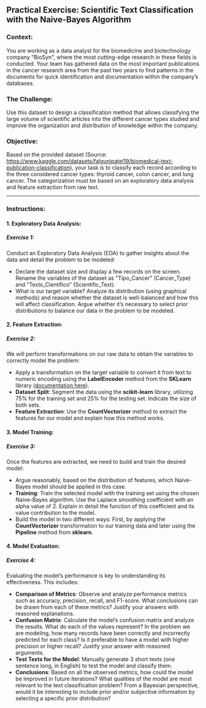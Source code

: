 ## Practical Exercise: Scientific Text Classification with the Naive-Bayes Algorithm

### Context: 
You are working as a data analyst for the biomedicine and biotechnology company "BioSyn", where the most cutting-edge research in these fields is conducted. Your team has gathered data on the most important publications in the cancer research area from the past two years to find patterns in the documents for quick identification and documentation within the company’s databases.

### The Challenge:
Use this dataset to design a classification method that allows classifying the large volume of scientific articles into the different cancer types studied and improve the organization and distribution of knowledge within the company.

### Objective:
Based on the provided dataset (Source: https://www.kaggle.com/datasets/falgunipatel19/biomedical-text-publication-classification), your task is to classify each record according to the three considered cancer types: thyroid cancer, colon cancer, and lung cancer. The categorization must be based on an exploratory data analysis and feature extraction from raw text.

---

### Instructions:

#### 1. Exploratory Data Analysis:
##### Exercise 1:
Conduct an Exploratory Data Analysis (EDA) to gather insights about the data and detail the problem to be modeled:
- Declare the dataset size and display a few records on the screen. Rename the variables of the dataset as "Tipo_Cancer" (Cancer_Type) and "Texto_Cientifico" (Scientific_Text).
- What is our target variable? Analyze its distribution (using graphical methods) and reason whether the dataset is well-balanced and how this will affect classification. Argue whether it’s necessary to select prior distributions to balance our data in the problem to be modeled.

#### 2. Feature Extraction:
##### Exercise 2:
We will perform transformations on our raw data to obtain the variables to correctly model the problem:
- Apply a transformation on the target variable to convert it from text to numeric encoding using the **LabelEncoder** method from the **SKLearn** library ([documentation here](https://scikit-learn.org/stable/modules/generated/sklearn.preprocessing.LabelEncoder.html)).
- **Dataset Split**: Segment the data using the **scikit-learn** library, utilizing 75% for the training set and 25% for the testing set. Indicate the size of both sets.
- **Feature Extraction**: Use the **CountVectorizer** method to extract the features for our model and explain how this method works.

#### 3. Model Training:
##### Exercise 3:
Once the features are extracted, we need to build and train the desired model:
- Argue reasonably, based on the distribution of features, which Naive-Bayes model should be applied in this case.
- **Training**: Train the selected model with the training set using the chosen Naive-Bayes algorithm. Use the Laplace smoothing coefficient with an alpha value of 2. Explain in detail the function of this coefficient and its value contribution to the model.
- Build the model in two different ways: First, by applying the **CountVectorizer** transformation to our training data and later using the **Pipeline** method from **sklearn**.

#### 4. Model Evaluation:
##### Exercise 4:
Evaluating the model’s performance is key to understanding its effectiveness. This includes:
- **Comparison of Metrics**: Observe and analyze performance metrics such as accuracy, precision, recall, and F1-score. What conclusions can be drawn from each of these metrics? Justify your answers with reasoned explanations.
- **Confusion Matrix**: Calculate the model’s confusion matrix and analyze the results. What do each of the values represent? In the problem we are modeling, how many records have been correctly and incorrectly predicted for each class? Is it preferable to have a model with higher precision or higher recall? Justify your answer with reasoned arguments.
- **Test Texts for the Model**: Manually generate 3 short texts (one sentence long, in English) to test the model and classify them.
- **Conclusions**: Based on all the observed metrics, how could the model be improved in future iterations? What qualities of the model are most relevant to the text classification problem? From a Bayesian perspective, would it be interesting to include prior and/or subjective information by selecting a specific prior distribution?


